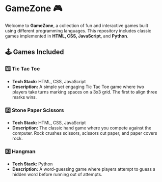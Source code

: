 # GameZone 🎮

Welcome to **GameZone**, a collection of fun and interactive games built using different programming languages. This repository includes classic games implemented in **HTML, CSS, JavaScript**, and **Python**.

## 🕹️ Games Included

### 1️⃣ Tic Tac Toe
- **Tech Stack:** HTML, CSS, JavaScript  
- **Description:** A simple yet engaging Tic Tac Toe game where two players take turns marking spaces on a 3x3 grid. The first to align three marks wins.

### 2️⃣ Stone Paper Scissors
- **Tech Stack:** HTML, CSS, JavaScript  
- **Description:** The classic hand game where you compete against the computer. Rock crushes scissors, scissors cut paper, and paper covers rock.

### 3️⃣ Hangman
- **Tech Stack:** Python  
- **Description:** A word-guessing game where players attempt to guess a hidden word before running out of attempts.




